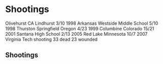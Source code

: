 # Shootings
Olivehurst CA Lindhurst 3/10 
1998 Arkansas Westside Middle School 5/10
1998 Thurston Springfield Oregon 4/23
1999 Columbine Colorado 15/21
2001 Santana High School 2/13
2005 Red Lake Minnesota 10/7
2007 Virginia Tech shooting 33 dead 23 wounded

## Shootings
